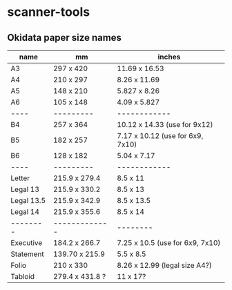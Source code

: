 scanner-tools
=============

Okidata paper size names
------------------------

name | mm | inches
---- | -- | ------
A3   | 297 x 420 | 11.69 x 16.53
A4   | 210 x 297 | 8.26 x 11.69
A5   | 148 x 210 | 5.827 x 8.26
A6   | 105 x 148 | 4.09 x 5.827
---- | --------- | ------------
B4   | 257 x 364 | 10.12 x 14.33 (use for 9x12)
B5   | 182 x 257 | 7.17 x 10.12 (use for 6x9, 7x10)
B6   | 128 x 182 | 5.04 x 7.17
---- | --------- | ------------
Letter | 215.9 x 279.4 | 8.5 x 11
Legal 13 | 215.9 x 330.2 | 8.5 x 13
Legal 13.5 | 215.9 x 342.9 | 8.5 x 13.5
Legal 14 | 215.9 x 355.6 | 8.5 x 14
-------- | ------------- | --------
Executive | 184.2 x 266.7 | 7.25 x 10.5 (use for 6x9, 7x10)
Statement | 139.70 x 215.9 | 5.5 x 8.5
Folio | 210 x 330 | 8.26 x 12.99 (legal size A4?)
Tabloid | 279.4 x 431.8 ? | 11 x 17?

